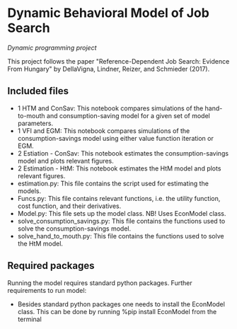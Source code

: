 # Dynamic Behavioral Model of Job Search 
*Dynamic programming project*

This project follows the paper "Reference-Dependent Job Search: Evidence From Hungary" by DellaVigna, Lindner, Reizer, and Schmieder (2017).

## Included files
- 1 HTM and ConSav: This notebook compares simulations of the hand-to-mouth and consumption-saving model for a given set of model parameters.
- 1 VFI and EGM: This notebook compares simulations of the consumption-savings model using either value function iteration or EGM.
- 2 Estiation - ConSav: This notebook estimates the consumption-savings model and plots relevant figures.
- 2 Estimation - HtM: This notebook estimates the HtM model and plots relevant figures.
- estimation.py: This file contains the script used for estimating the models.
- Funcs.py: This file contains relevant functions, i.e. the utility function, cost function, and their derivatives.
- Model.py: This file sets up the model class. NB! Uses EconModel class.
- solve_consumption_savings.py: This file contains the functions used to solve the consumption-savings model.
- solve_hand_to_mouth.py: This file contains the functions used to solve the HtM model. 

## Required packages

Running the model requires standard python packages.
Further requirements to run model:
- Besides standard python packages one needs to install the EconModel class. This can be done by running %pip install EconModel from the terminal

